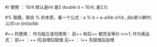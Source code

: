#/ 使用 ：
    10/4 默认是int 是2
    double d = 10/4; 是2.0;

#% 取模，取余
    % 的本质，看一个公式：a % b = a-a/b*b
    a%b ,当a是小数时，公式=a-(int)a/b*b

#++ 的使用：
    作为独立语句使用：
    前++ 和后++ 都完全等价 i=i+1;
    作为表达式：
    前++ ：++ i先自增后赋值
    后++ ： i++ 先赋值后自增
